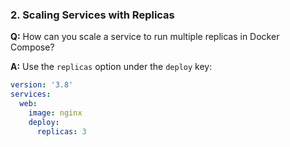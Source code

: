 
### 2. Scaling Services with Replicas

**Q:** How can you scale a service to run multiple replicas in Docker Compose?

**A:** Use the `replicas` option under the `deploy` key:

```yaml
version: '3.8'
services:
  web:
    image: nginx
    deploy:
      replicas: 3
